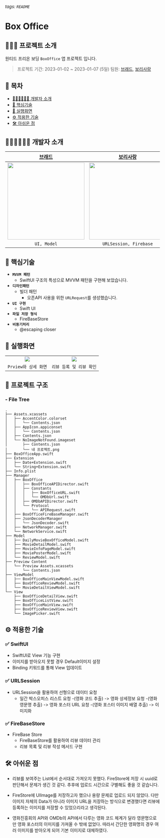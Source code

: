 ###### tags: `README`

# Box Office

## 🙋🏻‍♂️ 프로젝트 소개
원티드 프리온 보딩 `BoxOffice` 앱 프로젝트 입니다.

> 프로젝트 기간: 2023-01-02 ~ 2023-01-07 (5일)
> 팀원: [브래드](https://github.com/bradheo65), [보리사랑](https://github.com/yusw10)

## 📑 목차

- [🧑🏻‍💻🧑🏻‍💻 개발자 소개](#-개발자-소개)
- [🔑 핵심기술](#-핵심기술)
- [📱 실행화면](#-실행화면)
- [⚙️ 적용한 기술](#-적용한-기술)
- [🛠 아쉬운 점](#-아쉬운-점)


## 🧑🏻‍💻🧑🏻‍💻 개발자 소개

|[브래드](https://github.com/bradheo65)|[보리사랑]()|
|:---:|:---:|
|<image src = "https://i.imgur.com/35bM0jV.png" width="250" height="250">|<image src = "https://i.imgur.com/ClIWluz.jpg" width="250" height="250">|
|`UI, Model`|`URLSession, Firebase`|  


## 🔑 핵심기술
- **`MVVM 패턴`**
    - SwiftUI 구조의 특성으로 MVVM 패턴을 구현해 보았습니다.
- **`디자인패턴`**
    - 빌더 패턴
        - 오픈API 사용을 위한 `URLRequest`를 생성했습니다.
- **`UI 구현`**
    - Swift UI
- **`파일 저장 형식`**
    - FireBaseStore
- **`비동기처리`**
    - @escaping closer

## 📱 실행화면

|||
|:---:|:---:|
|<image src = "https://i.imgur.com/S8zR5qO.gif">|<image src = "https://i.imgur.com/ha17cAx.gif">|
|`Prview와 상세 화면`|`리뷰 등록 및 리뷰 확인`|

## 🔭 프로젝트 구조

### - File Tree
    
```
.
├── Assets.xcassets
│   ├── AccentColor.colorset
│   │   └── Contents.json
│   ├── AppIcon.appiconset
│   │   └── Contents.json
│   ├── Contents.json
│   └── NoImageNotFound.imageset
│       ├── Contents.json
│       └── 내 프로젝트.png
├── BoxOfficeApp.swift
├── Extension
│   ├── Date+Extension.swift
│   └── String+Extension.swift
├── Info.plist
├── Manager
│   ├── BoxOffice
│   │   ├── BoxOfficeAPIDirector.swift
│   │   ├── Constants
│   │   │   ├── BoxOfficeURL.swift
│   │   │   └── OMDbUrl.swift
│   │   ├── OMDbAPIDirector.swift
│   │   └── Protocol
│   │       └── APIRequest.swift
│   ├── BoxOfficeFireBaseManager.swift
│   ├── JsonDecoderManager
│   │   └── JsonDecoder.swift
│   ├── NetworkManager.swift
│   └── NetworkService.swift
├── Model
│   ├── DailyMovieBoxOfficeModel.swift
│   ├── MovieDetailModel.swift
│   ├── MovieInfoPageModel.swift
│   ├── MoviePosterModel.swift
│   └── ReviewModel.swift
├── Preview Content
│   └── Preview Assets.xcassets
│       └── Contents.json
├── ViewModel
│   ├── BoxOfficeMainViewModel.swift
│   ├── BoxOfficeReviewModel.swift
│   └── MovieDetailViewModel.swift
└── View
    ├── BoxOfficeDetailView.swift
    ├── BoxOfficeListView.swift
    ├── BoxOfficeMainView.swift
    ├── BoxOfficeReviewView.swift
    └── ImagePicker.swift
```
    
## ⚙️ 적용한 기술
    
### ✅ SwiftUI
    
- SwiftUI로 View 기능 구현
- 이미지를 받아오지 못할 경우 Default이미지 설정
- Binding 키워드를 통해 View 업데이트
    
### ✅ URLSession 

- URLSession을 활용하여 선형으로 데이터 요청
    - 일간 박스오피스 리스트 요청 -(영화 코드 추출)
-> 영화 상세정보 요청 -(영화 영문명 추출)
-> 영화 포스터 URL 요청 -(영화 포스터 이미지 배열 추출) 
-> 이미지화 
    
### ✅ FireBaseStore

- FireBase Store
    - FireBaseStore를 활용하여 리뷰 데이터 관리
    - 리뷰 목록 및 리뷰 작성 메서드 구현

## 🛠 아쉬운 점
    
- 리뷰를 보여주는 List에서 순서대로 가져오지 못했다. FireStore에 저장 시 uuid로 판단해서 문제가 생긴 것 같다. 추후에 업로드 시간으로 구별해도 좋을 것 같습니다.
    
- FireStore에 UIImage를 저장하고자 했으나 용량 문제로 업로드 되지 않았다. 다만 이미지 자체의 Data가 아니라 이미지 URL을 저장하는 방식으로 변경했다면 리뷰에 등록하는 이미지를 저장할 수 있었으리라고 생각된다.
    
- 영화진흥회의 API와 OMDb의 API에서 다루는 영화 코드 체계가 달라 영문명으로만 영화 포스터의 이미지를 가져올 수 밖에 없었다. 따라서 간단한 영화명의 경우 여러 이미지를 받아오게 되어 기본 이미지로 대체하였다. 


